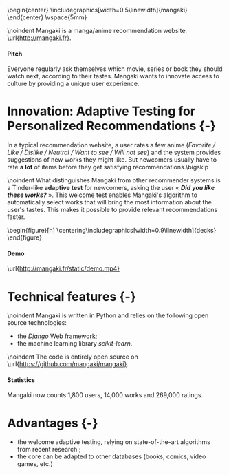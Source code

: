\begin{center}
\includegraphics[width=0.5\linewidth]{mangaki}
\end{center}
\vspace{5mm}

\noindent
Mangaki is a manga/anime recommendation website: \url{http://mangaki.fr}.

#### Pitch

Everyone regularly ask themselves which movie, series or book they should watch next, according to their tastes. Mangaki wants to innovate access to culture by providing a unique user experience.

Innovation: Adaptive Testing for Personalized Recommendations {-}
=============================================================

In a typical recommendation website, a user rates a few anime (*Favorite / Like / Dislike / Neutral / Want to see / Will not see*) and the system provides suggestions of new works they might like. But newcomers usually have to rate **a lot** of items before they get satisfying recommendations.\bigskip

\noindent
What distinguishes Mangaki from other recommender systems is a Tinder-like **adaptive test** for newcomers, asking the user « ***Did you like these works?*** ». This welcome test enables Mangaki's algorithm to automatically select works that will bring the most information about the user's tastes. This makes it possible to provide relevant recommendations faster.

\begin{figure}[h]
\centering\includegraphics[width=0.9\linewidth]{decks}
\end{figure}

#### Demo

\url{http://mangaki.fr/static/demo.mp4}

Technical features {-}
==================

\noindent
Mangaki is written in Python and relies on the following open source technologies:

- the *Django* Web framework;
- the machine learning library *scikit-learn*.

\noindent
The code is entirely open source on \url{https://github.com/mangaki/mangaki}.

#### Statistics

Mangaki now counts 1,800 users, 14,000 works and 269,000 ratings.

Advantages {-}
==========

- the welcome adaptive testing, relying on state-of-the-art algorithms from recent research ;
- the core can be adapted to other databases (books, comics, video games, etc.)
